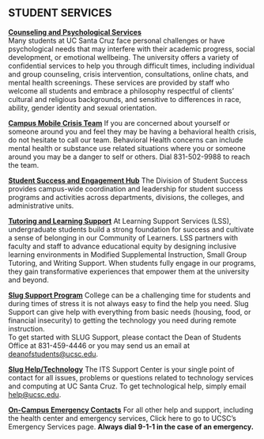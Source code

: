 STUDENT SERVICES
---
[**Counseling and Psychological Services**](https://caps.ucsc.edu/)  
Many students at UC Santa Cruz face personal challenges or have psychological needs that may interfere with their academic progress, social development, or emotional wellbeing. The university offers a variety of confidential services to help you through difficult times, including individual and group counseling, crisis intervention, consultations, online chats, and mental health screenings. These services are provided by staff who welcome all students and embrace a philosophy respectful of clients’ cultural and religious backgrounds, and sensitive to differences in race, ability, gender identity and sexual orientation.  

[**Campus Mobile Crisis Team**](https://caps.ucsc.edu/mobile-team/index.html)
If you are concerned about yourself or someone around you and feel they may be having a behavioral health crisis, do not hesitate to call our team. Behavioral Health concerns can include mental health or substance use related situations where you or someone around you may be a danger to self or others. Dial 831-502-9988 to reach the team.  

[**Student Success and Engagement Hub**](https://studentsuccess.ucsc.edu/)
The Division of Student Success provides campus-wide coordination and leadership for student success programs and activities across departments, divisions, the colleges, and administrative units.  

[**Tutoring and Learning Support**](https://lss.ucsc.edu/)
At Learning Support Services (LSS), undergraduate students build a strong foundation for success and cultivate a sense of belonging in our Community of Learners. LSS partners with faculty and staff to advance educational equity by designing inclusive learning environments in Modified Supplemental Instruction, Small Group Tutoring, and Writing Support. When students fully engage in our programs, they gain transformative experiences that empower them at the university and beyond.  

[**Slug Support Program**](https://deanofstudents.ucsc.edu/slug-support/program/index.html)
College can be a challenging time for students and during times of stress it is not always easy to find the help you need.  Slug Support can give help with everything from basic needs (housing, food, or financial insecurity) to getting the technology you need during remote instruction.   
To get started with SLUG Support, please contact the Dean of Students Office at 831-459-4446 or you may send us an email at deanofstudents@ucsc.edu.

[**Slug Help/Technology**](https://its.ucsc.edu/index.html)
The ITS Support Center is your single point of contact for all issues, problems or questions related to technology services and computing at UC Santa Cruz. To get technological help, simply email help@ucsc.edu. 

[**On-Campus Emergency Contacts**](https://www.ucsc.edu/help/)
For all other help and support, including the health center and emergency services, Click here to go to UCSC’s Emergency Services page. **Always dial 9-1-1 in the case of an emergency.** 
